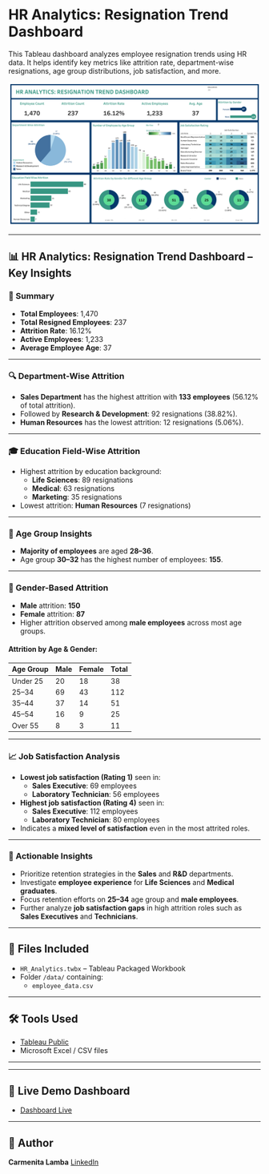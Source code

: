 # HR Analytics: Resignation Trend Dashboard

This Tableau dashboard analyzes employee resignation trends using HR data. It helps identify key metrics like attrition rate, department-wise resignations, age group distributions, job satisfaction, and more.

![Dashboard Screenshot](Assets/HR%20ANALYTICS%20DASHBOARD.png)


---

## 📊 HR Analytics: Resignation Trend Dashboard – Key Insights

### 📌 Summary
- **Total Employees**: 1,470  
- **Total Resigned Employees**: 237  
- **Attrition Rate**: 16.12%  
- **Active Employees**: 1,233  
- **Average Employee Age**: 37  

---

### 🔍 Department-Wise Attrition
- **Sales Department** has the highest attrition with **133 employees** (56.12% of total attrition).
- Followed by **Research & Development**: 92 resignations (38.82%).
- **Human Resources** has the lowest attrition: 12 resignations (5.06%).

---

### 🎓 Education Field-Wise Attrition
- Highest attrition by education background:
  - **Life Sciences**: 89 resignations
  - **Medical**: 63 resignations
  - **Marketing**: 35 resignations
- Lowest attrition: **Human Resources** (7 resignations)

---

### 👥 Age Group Insights
- **Majority of employees** are aged **28–36**.
- Age group **30–32** has the highest number of employees: **155**.

---

### 🚻 Gender-Based Attrition
- **Male** attrition: **150**  
- **Female** attrition: **87**  
- Higher attrition observed among **male employees** across most age groups.

#### Attrition by Age & Gender:
| Age Group | Male | Female | Total |
|-----------|------|--------|-------|
| Under 25  | 20   | 18     | 38    |
| 25–34     | 69   | 43     | 112   |
| 35–44     | 37   | 14     | 51    |
| 45–54     | 16   | 9      | 25    |
| Over 55   | 8    | 3      | 11    |

---

### 📈 Job Satisfaction Analysis
- **Lowest job satisfaction (Rating 1)** seen in:
  - **Sales Executive**: 69 employees
  - **Laboratory Technician**: 56 employees
- **Highest job satisfaction (Rating 4)** seen in:
  - **Sales Executive**: 112 employees
  - **Laboratory Technician**: 80 employees
- Indicates a **mixed level of satisfaction** even in the most attrited roles.

---

### 📌 Actionable Insights
- Prioritize retention strategies in the **Sales** and **R&D** departments.
- Investigate **employee experience** for **Life Sciences** and **Medical graduates**.
- Focus retention efforts on **25–34** age group and **male employees**.
- Further analyze **job satisfaction gaps** in high attrition roles such as **Sales Executives** and **Technicians**.


---

## 📁 Files Included
- `HR_Analytics.twbx` – Tableau Packaged Workbook
- Folder `/data/` containing:
  - `employee_data.csv`

---

## 🛠 Tools Used
- [Tableau Public](https://public.tableau.com/)
- Microsoft Excel / CSV files

---

---

## 🔗 Live Demo Dashboard
- [Dashboard Live](https://public.tableau.com/views/HR_Analytics_17506748515120/HRANALYTICSDASHBOARD?:language=en-US&publish=yes&:sid=&:redirect=auth&:display_count=n&:origin=viz_share_link)

---

## 📌 Author
**Carmenita Lamba**
[LinkedIn](https://www.linkedin.com/in/carmenita-lamba-6a7555220/)

